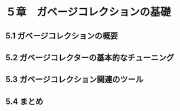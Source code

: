 # ５章　ガベージコレクションの基礎

## 5.1 ガベージコレクションの概要


## 5.2 ガベージコレクターの基本的なチューニング


## 5.3 ガベージコレクション関連のツール


## 5.4 まとめ

